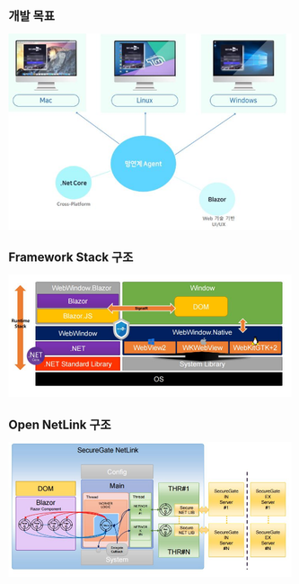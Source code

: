 ## 개발 목표
![개발목표](content/1.JPG)

## Framework Stack 구조
![개발목표](content/2.JPG)

## Open NetLink 구조
![개발목표](content/3.JPG)
